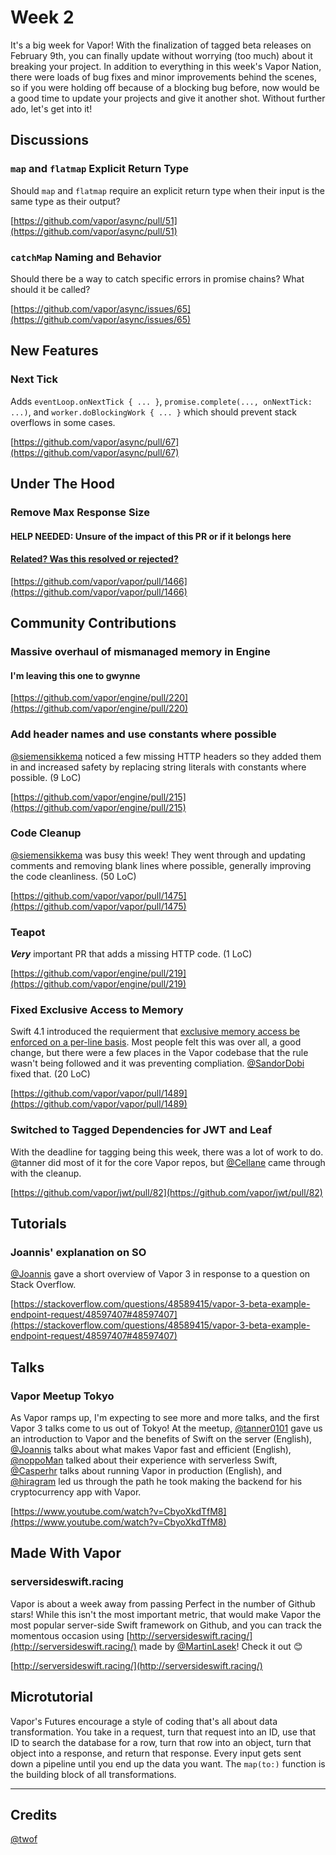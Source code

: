 # Week 2

It's a big week for Vapor! With the finalization of tagged beta releases on February 9th, you can finally update without worrying (too much) about it breaking your project. In addition to everything in this week's Vapor Nation, there were loads of bug fixes and minor improvements behind the scenes, so if you were holding off because of a blocking bug before, now would be a good time to update your projects and give it another shot. Without further ado, let's get into it!

## Discussions

### `map` and `flatmap` Explicit Return Type
Should `map` and `flatmap` require an explicit return type when their input is the same type as their output?

[https://github.com/vapor/async/pull/51](https://github.com/vapor/async/pull/51)

### `catchMap` Naming and Behavior
Should there be a way to catch specific errors in promise chains? What should it be called?

[https://github.com/vapor/async/issues/65](https://github.com/vapor/async/issues/65)

## New Features

### Next Tick
Adds `eventLoop.onNextTick { ... }`, `promise.complete(..., onNextTick: ...)`, and `worker.doBlockingWork { ... }` which should prevent stack overflows in some cases.

[https://github.com/vapor/async/pull/67](https://github.com/vapor/async/pull/67)

## Under The Hood

### Remove Max Response Size
#### HELP NEEDED: Unsure of the impact of this PR or if it belongs here
#### [Related? Was this resolved or rejected?](https://github.com/vapor/engine/issues/205)

[https://github.com/vapor/vapor/pull/1466](https://github.com/vapor/vapor/pull/1466)

## Community Contributions
### Massive overhaul of mismanaged memory in Engine
#### I'm leaving this one to gwynne 

[https://github.com/vapor/engine/pull/220](https://github.com/vapor/engine/pull/220)

### Add header names and use constants where possible
[@siemensikkema](https://github.com/siemensikkema) noticed a few missing HTTP headers so they added them in and increased safety by replacing string literals with constants where possible. (9 LoC)

[https://github.com/vapor/engine/pull/215](https://github.com/vapor/engine/pull/215)

### Code Cleanup
[@siemensikkema](https://github.com/siemensikkema) was busy this week! They went through and updating comments and removing blank lines where possible, generally improving the code cleanliness. (50 LoC)

[https://github.com/vapor/vapor/pull/1475](https://github.com/vapor/vapor/pull/1475)

### Teapot
**_Very_** important PR that adds a missing HTTP code. (1 LoC)

[https://github.com/vapor/engine/pull/219](https://github.com/vapor/engine/pull/219)

### Fixed Exclusive Access to Memory
Swift 4.1 introduced the requierment that [exclusive memory access be enforced on a per-line basis](https://developer.apple.com/library/content/documentation/Swift/Conceptual/Swift_Programming_Language/MemorySafety.html#//apple_ref/doc/uid/TP40014097-CH46-ID567). Most people felt this was over all, a good change, but there were a few places in the Vapor codebase that the rule wasn't being followed and it was preventing compliation. [@SandorDobi](https://github.com/SandorDobi) fixed that. (20 LoC)

[https://github.com/vapor/vapor/pull/1489](https://github.com/vapor/vapor/pull/1489)

### Switched to Tagged Dependencies for JWT and Leaf
With the deadline for tagging being this week, there was a lot of work to do. @tanner did most of it for the core Vapor repos, but [@Cellane](https://github.com/Cellane) came through with the cleanup.

[https://github.com/vapor/jwt/pull/82](https://github.com/vapor/jwt/pull/82)

## Tutorials

### Joannis' explanation on SO
[@Joannis](https://github.com/Joannis) gave a short overview of Vapor 3 in response to a question on Stack Overflow.

[https://stackoverflow.com/questions/48589415/vapor-3-beta-example-endpoint-request/48597407#48597407](https://stackoverflow.com/questions/48589415/vapor-3-beta-example-endpoint-request/48597407#48597407)

## Talks

### Vapor Meetup Tokyo
As Vapor ramps up, I'm expecting to see more and more talks, and the first Vapor 3 talks come to us out of Tokyo! At the meetup, [@tanner0101](https://github.com/tanner0101) gave us an introduction to Vapor and the benefits of Swift on the server (English), [@Joannis](https://github.com/Joannis) talks about what makes Vapor fast and efficient (English), [@noppoMan](https://github.com/noppoMan) talked about their experience with serverless Swift, [@Casperhr](https://github.com/Casperhr) talks about running Vapor in production (English), and [@hiragram](https://github.com/hiragram) led us through the path he took making the backend for his cryptocurrency app with Vapor.

[https://www.youtube.com/watch?v=CbyoXkdTfM8](https://www.youtube.com/watch?v=CbyoXkdTfM8)

## Made With Vapor

### serversideswift.racing
Vapor is about a week away from passing Perfect in the number of Github stars! While this isn't the most important metric, that would make Vapor the most popular server-side Swift framework on Github, and you can track the momentous occasion using [http://serversideswift.racing/](http://serversideswift.racing/) made by [@MartinLasek](https://github.com/MartinLasek)! Check it out 😊

[http://serversideswift.racing/](http://serversideswift.racing/)

## Microtutorial
Vapor's Futures encourage a style of coding that's all about data transformation. You take in a request, turn that request into an ID, use that ID to search the database for a row, turn that row into an object, turn that object into a response, and return that response. Every input gets sent down a pipeline until you end up the data you want. The `map(to:)` function is the building block of all transformations.

***

## Credits
[@twof](https://github.com/twof)
